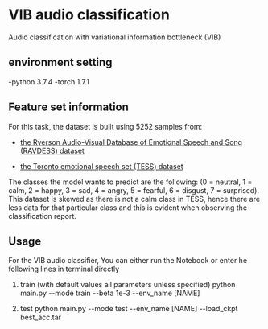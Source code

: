 # VIB audio classification
Audio classification with variational information bottleneck (VIB)

## environment setting 
-python 3.7.4
-torch 1.7.1

## Feature set information

For this task, the dataset is built using 5252 samples from:


- [the Ryerson Audio-Visual Database of Emotional Speech and Song (RAVDESS) dataset](https://zenodo.org/record/1188976#.YECqhC0Rr0p)

- [the Toronto emotional speech set (TESS) dataset](https://tspace.library.utoronto.ca/handle/1807/24487)

The classes the model wants to predict are the following: (0 = neutral, 1 = calm, 2 = happy, 3 = sad, 4 = angry, 5 = fearful, 6 = disgust, 7 = surprised). This dataset is skewed as there is not a calm class in TESS, hence there are less data for that particular class and this is evident when observing the classification report.

## Usage

For the VIB audio classifier, You can either run the Notebook or enter he following lines in terminal directly 

1. train (with default values all parameters unless specified)
python main.py --mode train --beta 1e-3 --env_name [NAME]

2. test
python main.py --mode test --env_name [NAME] --load_ckpt best_acc.tar
